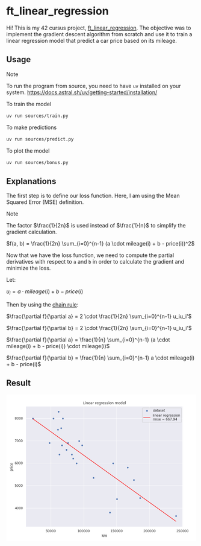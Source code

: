 # ft_linear_regression

Hi! This is my 42 cursus project, [ft_linear_regression](assets/subject.pdf).
The objective was to implement the gradient descent algorithm from scratch and use it to train a linear regression model that predict a car price based on its mileage.

## Usage

> [!NOTE]
> To run the program from source, you need to have `uv` installed on your system.
> https://docs.astral.sh/uv/getting-started/installation/

To train the model
```bash
uv run sources/train.py
```

To make predictions
```bash
uv run sources/predict.py
```

To plot the model
```bash
uv run sources/bonus.py
```

## Explanations

The first step is to define our loss function. Here, I am using the Mean Squared Error (MSE) definition.

> [!NOTE]
> The factor $\frac{1}{2n}$ is used instead of $\frac{1}{n}$ to simplify the gradient calculation.

$f(a, b) = \frac{1}{2n} \sum_{i=0}^{n-1} (a \cdot mileage(i) + b - price(i))^2$

Now that we have the loss function, we need to compute the partial derivatives with respect to `a` and `b` in order to calculate the gradient and minimize the loss.

Let:

$u_i = a \cdot mileage(i) + b - price(i)$

Then by using the [chain rule](https://en.wikipedia.org/wiki/Chain_rule):

$\frac{\partial f}{\partial a} = 2 \cdot \frac{1}{2n} \sum_{i=0}^{n-1} u_iu_i'$

$\frac{\partial f}{\partial b} = 2 \cdot \frac{1}{2n} \sum_{i=0}^{n-1} u_iu_i'$

$\frac{\partial f}{\partial a} = \frac{1}{n} \sum_{i=0}^{n-1} (a \cdot mileage(i) + b - price(i)) \cdot mileage(i)$

$\frac{\partial f}{\partial b} = \frac{1}{n} \sum_{i=0}^{n-1} a \cdot mileage(i) + b - price(i)$

## Result

![Result](assets/result.png)
